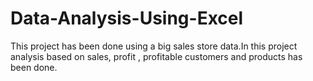 # Data-Analysis-Using-Excel
This project has been done using a big sales store data.In this project analysis based on sales, profit , profitable customers and products has been done.
